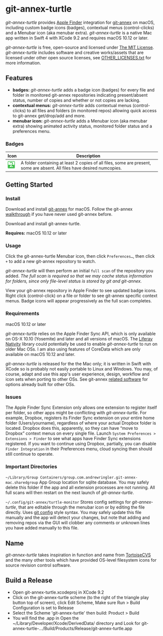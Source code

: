 # git-annex-turtle
*git-annex-turtle* provides <a href="https://en.wikipedia.org/wiki/Finder_(software)">Apple Finder</a> integration for [git-annex](http://git-annex.branchable.com/) on macOS, including custom badge icons (badges), contextual menus (control-clicks) and a Menubar icon (aka menubar extra). *git-annex-turtle* is a native Mac app written in Swift 4 with XCode 9.2 and requires macOS 10.12 or later. 

*git-annex-turtle* is free, open-source and licensed under [The MIT License](https://opensource.org/licenses/MIT). *git-annex-turtle* includes software and creative works/assets that are licensed under other open source licenses, see [OTHER_LICENSES.txt](OTHER_LICENSES.txt) for more information.

## Features
 * **badges:** *git-annex-turtle* adds a badge icon (badges) for every file and folder in monitored git-annex repositories indicating present/absent status, number of copies and whether or not copies are lacking.
 * **contextual menus:** *git-annex-turtle* adds contextual menus (control-clicks) to all files and folders (in monitored repos) allowing quick access to git-annex get/drop/add and more.
 * **menubar icon:** *git-annex-turtle* adds a Menubar icon (aka menubar extra) showing animated activity status, monitored folder status and a preferences menu.

### Badges
| Icon | Description |
| ---- | ----------- |
| ![partial filled green 2](documentation/icons/HalfGreen12x12_2.png) | A folder containing at least 2 copies of all files, some are present, some are absent. All files have desired numcopies. |

## Getting Started
### Install
Download and install [git-annex](http://git-annex.branchable.com/install/OSX/) for macOS. Follow the git-annex [walkthrough](http://git-annex.branchable.com/walkthrough/) if you have never used git-annex before.

Download and install git-annex-turtle.

**Requires:** macOS 10.12 or later

### Usage
Click the git-annex-turtle Menubar icon, then click `Preferences…`, then click `+` to add a new git-annex repository to watch.

*git-annex-turtle* will then perform an initial `full scan` of the repository you added. *The full scan is required so that we may cache status information for folders, since only file-level status is stored by git and git-annex.*

View your git-annex repository in Apple Finder to see updated badge icons. Right click (control-click) on a file or folder to see git-annex specific context menus. Badge icons will appear progressively as the full scan completes.

### Requirements
macOS 10.12 or later

*git-annex-turtle* relies on the Apple Finder Sync API, which is only available on OS-X 10.10 (Yosemite) and later and all versions of macOS. The [Liferay Nativity](https://github.com/liferay/liferay-nativity) library could potentially be used to enable *git-annex-turtle* to run on older Mac OSs. I am also using features of CoreData which are only available on macOS 10.12 and later.

*git-annex-turtle* is released for the the Mac only; it is written in Swift with XCode so is probably not easily portable to Linux and Windows. You may, of course, adapt and use this app's user experience, design, workflow and icon sets when porting to other OSs. See git-annex [related software](http://git-annex.branchable.com/related_software/) for options already built for other OSs.

### Issues
The Apple Finder Sync Extension only allows one extension to register itself per folder, so other apps might be conflicting with *git-annex-turtle*. For example, Dropbox, registers its Finder Sync extension on your entire home folder (Users/yourname), regardless of where your actual Dropbox folder is located. Dropbox does this, apparently, so they can have “move to Dropbox” context menus on every single file. Launch `System Preferences > Extensions > Finder` to see what apps have Finder Sync extensions registered. If you want to continue using Dropbox, partially, you can disable `Finder Integration` in their Preferences menu, cloud syncing then should still continue to operate.

### Important Directories
`~/Library/Group Containers/group.com.andrewringler.git-annex-mac.sharedgroup`
App Group location for sqlite database. You may safely delete this folder if the app and all extension processes are not running. All full scans will then restart on the next launch of *git-annex-turtle*.

 `~/.config/git-annex/turtle-monitor`
Stores config settings for *git-annex-turtle*, that are editable through the menubar icon or by editing the file directly. Uses [git config](https://git-scm.com/docs/git-config/) style syntax. You may safely update this file manually and the app will detect your changes, but note that adding and removing repos via the GUI will clobber any comments or unknown lines you have added manually to this file. 

## Name
*git-annex-turtle* takes inspiration in function and name from [TortoiseCVS](https://en.wikipedia.org/wiki/TortoiseCVS) and the many other tools which have provided OS-level filesystem icons for source revision control software.

## Build a Release
 * Open git-annex-turtle.xcodeproj in XCode 9.2
 * Click on the git-annex-turtle scheme (to the right of the triangle play button top of screen), click Edit Scheme, Make sure Run > Build Configuration is set to Release
 * Select the Scheme 'git-annex-turtle' then build: Product > Build 
 * You will find the .app in Open the ~/Library/Developer/Xcode/DerivedData/ directory and Look for git-annex-turtle-…/Build/Products/Release/git-annex-turtle.app
